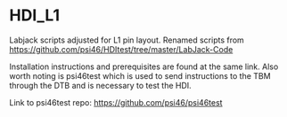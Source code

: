 # HDI_L1

Labjack scripts adjusted for L1 pin layout. Renamed scripts from https://github.com/psi46/HDItest/tree/master/LabJack-Code

Installation instructions and prerequisites are found at the same link. Also worth noting is psi46test 
which is used to send instructions to the TBM through the DTB and is necessary to test the HDI.


Link to psi46test repo: https://github.com/psi46/psi46test
